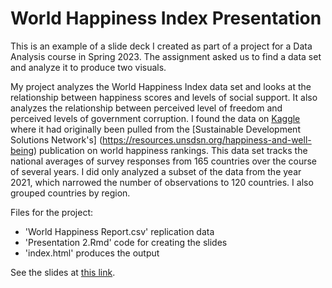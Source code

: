 # World Happiness Index Presentation

This is an example of a slide deck I created as part of a project for a Data Analysis course in Spring 2023. The assignment asked us to find a data set and analyze it to produce two visuals. 

My project analyzes the World Happiness Index data set and looks at the relationship between happiness scores and levels of social support. It also analyzes the relationship between perceived level of freedom and perceived levels of government corruption. I found the data on [Kaggle](https://www.kaggle.com/datasets/usamabuttar/world-happiness-report-2005-present) where it had originally been pulled from the [Sustainable Development Solutions Network's] (https://resources.unsdsn.org/happiness-and-well-being) publication on world happiness rankings. This data set tracks the national averages of survey responses from 165 countries over the course of several years. I did only analyzed a subset of the data from the year 2021, which narrowed the number of observations to 120 countries. I also grouped countries by region.

Files for the project:
- 'World Happiness Report.csv' replication data
- 'Presentation 2.Rmd' code for creating the slides
- 'index.html' produces the output

See the slides at [this link](https://failed-gymnast.github.io/WHI_Presentation/).
